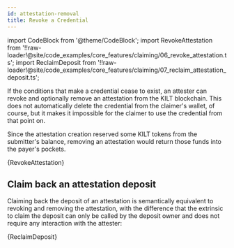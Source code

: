 ```yaml
---
id: attestation-removal
title: Revoke a Credential
---
```

import CodeBlock from '@theme/CodeBlock';
import RevokeAttestation from '!!raw-loader!@site/code_examples/core_features/claiming/06_revoke_attestation.ts';
import ReclaimDeposit from '!!raw-loader!@site/code_examples/core_features/claiming/07_reclaim_attestation_deposit.ts';

If the conditions that make a credential cease to exist, an attester can revoke and optionally remove an attestation from the KILT blockchain.
This does not automatically delete the credential from the claimer's wallet, of course, but it makes it impossible for the claimer to use the credential from that point on.

Since the attestation creation reserved some KILT tokens from the submitter's balance, removing an attestation would return those funds into the payer's pockets.

<CodeBlock className="language-js">
  {RevokeAttestation}
</CodeBlock>

## Claim back an attestation deposit

Claiming back the deposit of an attestation is semantically equivalent to revoking and removing the attestation, with the difference that the extrinsic to claim the deposit can only be called by the deposit owner and does not require any interaction with the attester:

<CodeBlock className="language-js">
  {ReclaimDeposit}
</CodeBlock>